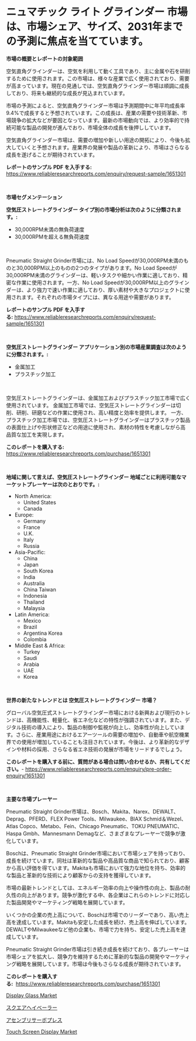 <p><h1>ニュマチック ライト グラインダー 市場は、市場シェア、サイズ、2031年までの予測に焦点を当てています。</h1></p><p><strong>市場の概要とレポートの対象範囲</strong></p>
<p><p>空気直角グラインダーは、空気を利用して動く工具であり、主に金属や石を研削するために使用されます。この市場は、様々な産業で広く使用されており、需要が高まっています。現在の見通しでは、空気直角グラインダー市場は順調に成長しており、将来も継続的な成長が見込まれています。</p><p>市場の予測によると、空気直角グラインダー市場は予測期間中に年平均成長率9.4%で成長すると予想されています。この成長は、産業の需要や技術革新、市場競争の拡大などが要因となっています。最新の市場動向では、より効率的で持続可能な製品の開発が進んでおり、市場全体の成長を後押ししています。</p><p>空気直角グラインダー市場は、需要の増加や新しい用途の開拓により、今後も拡大していくと予想されます。産業界の発展や製品の革新により、市場はさらなる成長を遂げることが期待されています。</p></p>
<p><strong>レポートのサンプル PDF を入手する:</strong> <a href="https://www.reliableresearchreports.com/enquiry/request-sample/1651301">https://www.reliableresearchreports.com/enquiry/request-sample/1651301</a></p>
<p>&nbsp;</p>
<p><strong>市場セグメンテーション</strong></p>
<p><strong>空気圧ストレートグラインダー タイプ別の市場分析は次のように分類されます。:</strong></p>
<p><ul><li>30,000RPM未満の無負荷速度</li><li>30,000RPMを超える無負荷速度</li></ul></p>
<p>&nbsp;</p>
<p><p>Pneumatic Straight Grinder市場には、No Load Speedが30,000RPM未満のものと30,000RPM以上のものの2つのタイプがあります。No Load Speedが30,000RPM未満のグラインダーは、軽いタスクや細かい作業に適しており、精密な作業に使用されます。一方、No Load Speedが30,000RPM以上のグラインダーは、より強力で速い作業に適しており、厚い素材や大きなプロジェクトに使用されます。それぞれの市場タイプには、異なる用途や需要があります。</p></p>
<p><strong>レポートのサンプル PDF を入手する:</strong>&nbsp;<a href="https://www.reliableresearchreports.com/enquiry/request-sample/1651301">https://www.reliableresearchreports.com/enquiry/request-sample/1651301</a></p>
<p>&nbsp;</p>
<p><strong> 空気圧ストレートグラインダー アプリケーション別の市場産業調査は次のように分類されます。:</strong></p>
<p><ul><li>金属加工</li><li>プラスチック加工</li></ul></p>
<p>&nbsp;</p>
<p><p>空気圧ストレートグラインダーは、金属加工およびプラスチック加工市場で広く使用されています。 金属加工市場では、空気圧ストレートグラインダーは切削、研削、研磨などの作業に使用され、高い精度と効率を提供します。 一方、プラスチック加工市場では、空気圧ストレートグラインダーはプラスチック製品の表面仕上げや形状修正などの用途に使用され、素材の特性を考慮しながら高品質な加工を実現します。</p></p>
<p><strong>このレポートを購入する:</strong>&nbsp; <a href="https://www.reliableresearchreports.com/purchase/1651301">https://www.reliableresearchreports.com/purchase/1651301</a></p>
<p>&nbsp;</p>
<p><strong>地域に関して言えば、空気圧ストレートグラインダー 地域ごとに利用可能なマーケットプレーヤーは次のとおりです。:</strong></p>
<p><ul>
    <li>
        North America:
        <ul>
            <li>United States</li>
            <li>Canada</li>
        </ul>
    </li>
    <li>
        Europe:
        <ul>
            <li>Germany</li>
            <li>France</li>
            <li>U.K.</li>
            <li>Italy</li>
            <li>Russia</li>
        </ul>
    </li>
    <li>
        Asia-Pacific:
        <ul>
            <li>China</li>
            <li>Japan</li>
            <li>South Korea</li>
            <li>India</li>
            <li>Australia</li>
            <li>China Taiwan</li>
            <li>Indonesia</li>
            <li>Thailand</li>
            <li>Malaysia</li>
        </ul>
    </li>
    <li>
        Latin America:
        <ul>
            <li>Mexico</li>
            <li>Brazil</li>
            <li>Argentina Korea</li>
            <li>Colombia</li>
        </ul>
    </li>
    <li>
        Middle East & Africa:
        <ul>
            <li>Turkey</li>
            <li>Saudi</li>
            <li>Arabia</li>
            <li>UAE</li>
            <li>Korea</li>
        </ul>
    </li>
    </ul></p>
<p>&nbsp;</p>
<p><strong>世界の新たなトレンドとは 空気圧ストレートグラインダー 市場？</strong></p>
<p><p>グローバル空気圧式ストレートグラインダー市場における新興および現行のトレンドは、高機能性、軽量化、省エネ化などの特性が強調されています。また、デジタル技術の導入により、製品の制御や監視が向上し、効率性が向上しています。さらに、産業用途におけるエアーツールの需要の増加や、自動車や航空機業界での使用が増加していることも注目されています。今後は、より革新的なデザインや材料の採用、さらなる省エネ技術の発展が市場をリードするでしょう。</p></p>
<p><strong>このレポートを購入する前に、質問がある場合は問い合わせるか、共有してください。</strong>- <a href="https://www.reliableresearchreports.com/enquiry/pre-order-enquiry/1651301">https://www.reliableresearchreports.com/enquiry/pre-order-enquiry/1651301</a></p>
<p>&nbsp;</p>
<p><strong>主要な市場プレーヤー</strong></p>
<p><p>Pneumatic Straight Grinder市場は、Bosch、Makita、Narex、DEWALT、Deprag、PFERD、FLEX Power Tools、Milwaukee、BIAX Schmid＆Wezel、Atlas Copco、Metabo、Fein、Chicago Pneumatic、TOKU PNEUMATIC、Haspa Gmbh、Mannesmann Demagなど、さまざまなプレーヤーで競争が激化しています。</p><p>Boschは、Pneumatic Straight Grinder市場において市場シェアを持っており、成長を続けています。同社は革新的な製品や高品質な商品で知られており、顧客から高い評価を得ています。Makitaも市場において強力な地位を持ち、効率的な製品と革新的な技術により顧客からの支持を獲得しています。</p><p>市場の最新トレンドとしては、エネルギー効率の向上や操作性の向上、製品の耐久性の向上があります。競争が激化する中、各企業はこれらのトレンドに対応した製品開発やマーケティング戦略を展開しています。</p><p>いくつかの企業の売上高について、Boschは市場でのリーダーであり、高い売上高を達成しています。Makitaも安定した成長を続け、売上高を伸ばしています。DEWALTやMilwaukeeなど他の企業も、市場で力を持ち、安定した売上高を達成しています。</p><p>Pneumatic Straight Grinder市場は引き続き成長を続けており、各プレーヤーは市場シェアを拡大し、競争力を維持するために革新的な製品の開発やマーケティング戦略を展開しています。市場は今後もさらなる成長が期待されています。</p></p>
<p><strong>このレポートを購入する:</strong>&nbsp;&nbsp;<a href="https://www.reliableresearchreports.com/purchase/1651301">https://www.reliableresearchreports.com/purchase/1651301</a></p>
<p><p><a href="https://github.com/jj19131/Market-Research-Report-List-2/blob/main/display-glass-market.md">Display Glass Market</a></p><p><a href="https://github.com/laurenreichert/Market-Research-Report-List-1/blob/main/187747010368.md">スクエアヘイベーラー</a></p><p><a href="https://github.com/RodHoppe07/Market-Research-Report-List-1/blob/main/552317710369.md">アセンブリサーボプレス</a></p><p><a href="https://github.com/marloy8/Market-Research-Report-List-3/blob/main/touch-screen-display-market.md">Touch Screen Display Market</a></p></p>